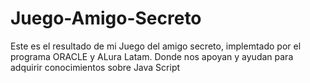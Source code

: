 # Juego-Amigo-Secreto
<p>Este es el resultado de mi Juego del amigo secreto, implemtado por el programa ORACLE y ALura Latam. Donde nos apoyan y ayudan para adquirir conocimientos sobre Java Script</p>
